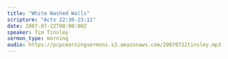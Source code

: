 ```yaml
---
title: "White Washed Walls"
scripture: "Acts 22:30-23:11"
date: 2007-07-22T00:00:00Z
speaker: Tim Tinsley
sermon_type: morning
audio: https://pcpcmorningsermons.s3.amazonaws.com/20070722tinsley.mp3 
---
```



